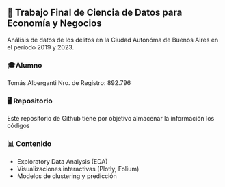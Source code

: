 ## 📌 Trabajo Final de Ciencia de Datos para Economía y Negocios
Análisis de datos de los delitos en la Ciudad Autonóma de Buenos Aires en el período 2019 y 2023.

### 🎓Alumno
Tomás Alberganti
Nro. de Registro: 892.796


### 🖥️ Repositorio
Este repositorio de Github tiene por objetivo almacenar la información  los códigos 


### 📊 Contenido  
- Exploratory Data Analysis (EDA)  
- Visualizaciones interactivas (Plotly, Folium)  
- Modelos de clustering y predicción  
